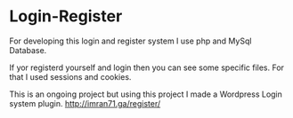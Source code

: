 # Login-Register

For developing this login and register system I use php and MySql Database.

If yor registerd yourself and login then you can see some specific files. For that I used sessions and cookies.

This is an ongoing project but using this project I made a Wordpress Login system plugin. http://imran71.ga/register/
